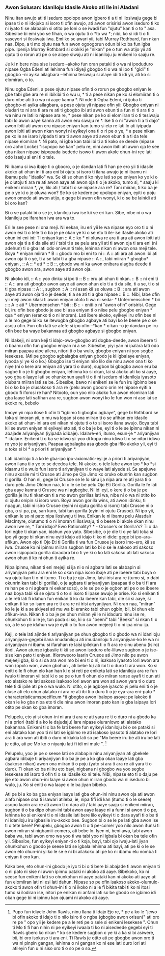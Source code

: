 ### Awon Solusan: Idaniloju Idasile Akoko ati Ile ini Aladani

Ninu itan awujo ati ti iseduro opolopo awon igbero ti a ti ni ilosiwaju gege bi ipase ti o ni idojuko si isoro ti ofin awujo, ati awon orisirisi awon iseduro ti ko ni iyato ti se alabapin si otito pe loni o se iwadi fun "ojutu" kan ti o to " asa. Sibesibe bi emi yoo se fihan, o wa ojutu ti o *to wa *; nibi, ko si idi ti o fi saseyori si ilosiwaju iwa. Emi ko se awari yii, tabi Murray Rothbard, fun nkan naa. Dipo, a ti mo ojutu naa fun awon ogoogorun odun bi ko ba fun igba pipe. Ipenija Murray Rothbard si olokiki je "nikan" pe o tun wa atijo yii ati ojutu ti o rorun ati pe o se alaye siwaju ati ni idaniloju ju enikeni lo saaju re.

Je ki n bere nipa sise iseduro –akoko fun oran pataki ti o wa ni ipoduduro nipase Ogba Edeni ati lehinna fun idiyeji gbogbo ti o wa ni ipo ti "gidi" ti gbogbo -ni ayika ailagbara –lehinna tesiwaju si alaye idi ti idi yii, ati ko si elomiran, o to.

Ninu ogba Edeni, a pese ojutu nipase ofin ti o rorun pe gbogbo eniyan le gbe tabi gbe ara re ni ibikibi ti o wu u, * ti a pese nikan pe ko si elomiiran ti o duro nibe ati ti o wa ni aaye kanna *. Ni ode ti Ogba Edeni, ni ijoba ti gbogbo-ni ayika ailagbara, a pese ojutu yii nipase ofin yii: Gbogbo eniyan ni oludari to ni ara ti ara re ati ti gbogbo ibi ati awon ebun ti a fun ni ti ara ti o wa ninu re lati lo nipase ara re, * pese nikan pe ko si elomiiran ti o ti tesiwaju tabi lo awon aaye kanna ati awon eru siwaju re *. Ise ti o ni "awon ti a ti dajo" awon ibiti ati awon eru nipase eniyan kan tumo si eto re lati lo ati iyipada awon ibiti ati awon nkan wonyi ni eyikeyi ona ti o ri pe o ye, * a pese nikan pe ko le se isaro iyipada ti ara ti awon aaye ati awon ebun ti a ti da tele nipase elomiran *. Ni pato, ni igba kan tabi ibi ti a ti koko se deede (nipase oro John Locke) "isopopo ise kan" pelu re, nini awon ibiti ati awon oja le see gba nikan nipase isipopada isedede isowo ti awon akole ohun-ini rẹe lati odo isaaju si eni ti o tele.

Ni ibamu si iwa ibaje ti o gbooro, o je dandan lati fi han pe ero yii ti idasile akoko ati ohun ini ti ara eni bi ojutu si isoro ti ilana awujo je ni ibamu ni ibamu pelu "idasilo" wa. Se kii se ohun ti ko niye lati so pe eniyan ko ye ki o je olutoju ti ara re ati awon aaye ati awon oja ti o je akoko, tumo si, * saaju ki enikeni miiran *, ye, lilo ati / tabi ti o se nipase ara re? Tani miiran, ti ko ba je pe o ye ki o je oluwa won? Se ko se kedere pe opolopo eniyan, eyiti o poju awon omode ati awon atijo, e gege bi awon ofin wonyi, ki o se be lainidi ati bi oro kan?

Bi o se pataki bi o se je, idaniloju iwa ise kii se eri kan. Síbe, nibe ni o wa idaniloju pe ifarahan iwa ara wa to.

Eri le see pese ni ona meji. Ni eekan, iru eri yii le wa nipase eyo oro ti o ni awon esi ti o tele ti o ba je pe okan ye ki o se eto ti ile-ise ifasile akoko ati ohun ini eni ini: Ti eniyan kan :: A :: ko * ni oluwa re ara ti ara ati awon ibiti ati awon oja ti a ti da sile ati / tabi ti a se pelu ara yii ati ti awon oja ti ara eni (ni adehun) ti o gba lati odo oniwun ti tele, lehinna nikan ni awon ona meji  tele. Boya * eniyan miiran * B :: gbodo mo bi eni to ni :: A :: ati ara ati awon ibi ati awon oja ti o ye, ti a se tabi ti a gba nipase :: A ::, tabi miiran * gbogbo* eniyan , :: A :: * ati * :: B ::, gbodo wa ni ka awon onibara alagba deede ti gbogbo awon ara, awon aaye ati awon oja.

Ni akoko idi, :: A :: yoo dinku si ipo ti :: B :: eru ati ohun ti nkan. :: B :: ni eni ti :: A :: ara ati gbogbo awon aaye ati awon ohun elo ti a ti da sile, ti a se, ti o si ti gba nipase :: A ::, sugbon :: A :: ni asan kii se oluwa :: B :: ara ati awon aaye ati awon oja ti o je deede, ti a se ati ti a gba nipase :: B ::. Nibi, labe ofin yii meji awon kilasi ti awon eniyan ototo ti wa ni seda- * Untermenschen * bii :::: A :: ati * Ubermenschen * bii :: B :: - eniti o ni "awon ofin" orisirisi. Gege bi, iru ofin bee gbodo je ase bi asa eniyan ti o niise pelu gbogbo eniyan * qua * eniyan (eranko ti o ni imoran). Lati ibere akoko, eyikeyi iru ofin bee ni a le mo gege bi ko se itewogba gbogbo agbaye ati bayi ko le beere pe o se asoju ofin. Fun ofin lati se afefe si ipo ofin –*kan * o kan –o  je dandan pe iru ofin bee ba waye bakannaa ati gbogbo agbaye si gbogbo eniyan.

Ni idakeji, ni oran keji ti idajo-owo-gbogbo ati dogba-deede, awon ibeere ti o baamu ofin fun gbogbo eniyan ni a se. Sibesibe, yiyi yan ni ipalara lati odo miiran paapaa aipe ailera, nitori ti o ba wulo, gbogbo eniyan ni yoo segbe lesekese. (Ati pe gbogbo agbalagba eniyan gbodo je ki igbalaye eniyan, iyooda yi ye ki o ko.) Gbogbo ise ti eniyan nilo lilo die ninu awon ona ti ko niye (ni o kere ara eniyan ati yara ti o duro), sugbon bi gbogbo awon eru ba sagbe ti o je ti gbogbo eniyan, lehinna ko si okan, lai si akoko ati ko si aaye, yoo gba o laaye lati se ohunkohun ayafi ti o ti ni iseduro ni idaniloju iyasoto olubara miiran lati se be. Sibesibe, bawo ni enikeni se le fun iru igbimo bee bi o ko ba je olusakoso ti ara re (pelu awon gbooro orin re) nipase eyiti a gbodo fi iforosi re han? Nitooto, oun yoo nilo akoko fun awon elomiran lati gba laaye lati safihan ara re, sugbon awon wonyi ko le fun won ni ase lai se akoko re, bebelo

Imoye yii nipa ilose ti ofin ti "igbimo ti gbogbo agbaye", gege bi Rothbard se toka si imoran yii, o mu wa logan si ona miiran ti o se afihan ero idasilo akoko ati ohun-ini ara eni nikan ni ojutu ti o to si isoro ilana awujo. Boya tabi kii se awon eniyan ni eyikeyi eto ati, ti o ba je be, eyi ti o le se ipinnu nikan ni abajade ariyanjiyan (iyipada idibaje). Idalare-eri, itumo, esun-je * ariyanjiyan * idalare. Enikeni ti o ba se idiwo yii yoo di kopa ninu idiwo ti o se nitori idiwo re yoo je ariyanjiyan. Paapaa agbalagba asa gbodo gba ifilo akoko yii, eyi ti a toka si bi * a priori ti ariyanjiyan *.

Lati idaniloju ti a ko le gba-ipo ipo-axiomatic-eyi je a priori ti ariyanjiyan, awon ilana ti o ye to se deedea tele. Ni akoko, o tele labe awon ipo * ko *si idaamu ti o wulo fun isoro ti ariyanjiyan ti o waye lati aiyede si. Se apejuwe ninu akosile mi ti Crusoe ati Jimo pe Ojo Jimo ko oruko okunrin kan sugbon ti gorilla. O han ni, gege bi Crusoe se le lo sinu ija nipa ara re ati yara ti o duro pelu Jimo Olohun naa, ki o le se be pelu Ojo Eti Gorilla. Gorilla le fe lati gba aaye kanna ti Crusoe wa ni agbegbe. Ni idi eyi, o kere ti o ba je pe gorilla je iru ti nkankan ti a mo awon gorillas lati wa, nibe ni o wa ni otito ko si ojutu onipin si isoro won. Boya awon gorilla wins, ati awon idinku, ti npagun, tabi ni isiro Crusoe (eyini ni ojutu gorilla si isoro) tabi Crusoe ni o gba, o si pa, pa, san kuro, tabi tan gorilla (eyini ni ojutu Crusoe). Ni ipo yii, enikan le so ni pato nipa ilosiwaju ti iwa. Enikan le ni ibamu pelu Alasdair MacIntyre, olutumo ti o ni imoran ti ilosiwaju, ti o beere bi akole okan ninu awon iwe re, * Tani idajo? Ewo Rationality? * - Crusoe's or Gorilla's? Ti o da lori egbe ti okan yan, idahun yoo yato. Sibesibe, o je die ti o ye lati toka si ipo yii gege bi okan ninu eyiti idajo ati idajo ti ko ni dide: gege bi ipo-ara-afikun. Awon ojo ti Ojo Eti ti Gorilla ti wa fun Crusoe je isoro imo-ero, kii se iwa. Crusoe ko ni ipinnu miiran sugbon lati ko bi o se le sakoso ati sakoso awon isipopada gorilla daradara bi o ti ye ki o ko lati sakoso ati lati sakoso awon ohun ti ko ni ohun ti ayika re.

Nipa ipinnu, nikan ti eni mejeji si ija ni o ni agbara lati se alabapin si ariyanjiyan pelu ara eni le so okan nipa isoro ibaje ati pe ibeere tabi boya o wa ojutu kan ti o ni itumo. Ti o ba je ojo Jimo, laisi irisi ara re (tumo si, o dabi okunrin kan tabi bi gorilla), o je agbara ti ariyanjiyan (paapaa ti o ba ti fi ara re han pe o ni agbara ni eekansoso), o le se pe o je ogbon ati pe o se ibeere naa boya tabi kii se ojutu ti o to si isoro ti ipase awujo je orise. Ko si enikan ti a le reti lati fi idahun fun enikan ti ko da ibeere kan tabi, die sii si aaye, si enikan ti ko so isaro ara re ti ara re ni irisi ariyanjiyan. Ni oran naa, "miiran" ko le je ki a se akiyesi ati mu wa bi eranko tabi ohun ogbin, bii, bi ohun elo afikun-iwa. Nikan ti o ba je pe ohun miiran yii le ni idaduro ninu ise re, ohunkohun ti o le je, tun pada si so, ki o so "beeni" tabi "Beeko" si nkan ti o so, a le so pe idahun wa je eyiti o to fun awon mejeeji ti o ni ipa ninu ija.

Keji, o tele lati ajinde ti ariyanjiyan pe ohun gbogbo ti o gbodo wa ni idaniloju ariyanjiyan-gegebi ilana imudaniloju ati imudaniloju ti ariyanjiyan-ko le wa ni ariyanjiyan ni ibamu si ifarahan re laisi ipilekan ti o fi ara re sinu abenu (isiro) ilodi. Awon atunse igbasilẹ ti kii se awon iseduro ofe-liluwe sugbon o je ise-sise kan pato ti eniyan. Ifioroweoro laarin Crusoe ati Jimo nilo pe awon mejeeji gba, ki o si da ara won mo bi eni ti o ni, isakoso iyasoto lori awon ara won (opolo won, awon gbohun , ati bebe lo) ati ibi ti o duro ti ara won. Ko si eniti o le fi ohun elo kan han ki o si reti pe eniketa lati se idaniloju ara re fun iwulo ti imoran yii tabi ki o se pe o tun fi ohun elo miiran ranse ayafi ti oun ati eto alatako re lati sakoso isakoso lori awon ara won ati awon yara ti o duro tele ti di ipile ati pe o wa wulo. Ni otito, o je agboye iyasoto yi pelu eni ti o je oluse ati eto ohun alatako ni ara re ati ibi ti o duro ti o je eya-ara eni-pato * characteristicumspecificum *ti gbogbo awon ibalopo asoye: pe lakoko ti okan le ko gba nipa eto ti die ninu awon imoran pato kan le gba laipaya lori otito pe okan ko gba imoran.

Pelupelu, eto yi si ohun-ini ni ara ti ara re ati yara re ti o duro ni a gbodo ka ni a priori (tabi ti a ko le dajudaju) lare nipase oluranlowo ati alatako bakannaa. Enikeni ti o ba fe lati beere fun eyikeyi idaniloju bi o se pataki si eni alatako kan yoo ti ni lati se igbimo re ati isakoso iyasoto ti alatako re lori ara ti ara won ati ibiti o duro ni kiakia lati so pe "Mo beere iru be ati iru be lati je otito, ati pe Mo ko o niyanju lati fi idi mi mule ". [^ 1]

 [^1]: Pupo fun idiyele John Rawls, ninu Ilana ti Idajo Ejo re, * pe a ko le "jewo bi ofin akoko ti idajo ti o nilo isiro ti o ngba (gbogbo awon orisun)" ati oro re pe " opo yii je kedere pe a le reti pe o sele si enikeni lesekese ". Ohun ti Mo ti fi han nihin ni pe eyikeyi iwaala ti ko ni aisedeede gegebi eyi ti Rawls gbero ko nikan * ko se kedere sugbon o ye ki a ka si bi asiwere, bii, bi oro isokuso ti ara eni. Ti Rawls je otito ati pe gbogbo awon oro ti wa ni pinpin gangan, lehinna o ni gangan ko ni ese lati duro lori ati atileyin fun u ni siso oro ti o so pe o so.

Pelupelu, yoo je pe o seese lati se alabapin ninu ariyanjiyan ati gbekele agbara idibaje ti ariyanjiyan ti o ba je pe a ko gba okan laaye lati gba (isakoso nikan) awon ona miiran ti o poju (yato si ara ti ara re ati yara ti o duro). Ti okan ko ba ni iru eto bayi, nigbana ni gbogbo wa yoo segbe lesekese ati isoro ti ofin ti o se idasile ko ni tele. Nibi, nipase eto ti o daju pe jije eto awon ohun-ini laaye si awon ohun miiran gbodo wa ni iseduro bi wulo, ju. Ko si eniti o wa laaye o le ba jiyan bibeko.

Ati pe bi a ko ba gba eniyan laaye lati gba ohun-ini ninu awon oja ati awon alafo nipase ona ti isawari atileba, ie, nipa fifi idi kan (itumo ti o le seese) asopo laarin ara re ati awon ti o dara ati / tabi aaye saaju si enikeni miiran, sugbon ti o ba dipo ohun-ini tabi awon aaye laaye ni a funni si awon ti o pe, lehinna ko si enikeni ti o ni idasile lati bere lilo eyikeyi ti o dara ayafi ti o ba ti ni idaniloju iru igbasile iru-akoko bee. Sugbon bi o se le pe lati gba awon ise ti o tete bere? Pelupelu, gbogbo awon ti o ti pe-comer yoo nilo awon ifunsi ti awon miiran si nigbamii-comers, ati bebe lo. Iyen ni, beni awa, tabi awon baba wa, tabi awon omo wa yoo ti wa tabi yoo ni igbala bi okan ba tele ofin yii. Sibesibe, fun eyikeyi eniyan-ti o ti koja, bayi, tabi ojo iwaju-lati jiyan ohunkohun o gbodo je seese lati se igbala lehinna ati bayi, ati pe ki o le se awon eto ohun-ini yi ko le se e ni bi ailakoko ati pe ko ni ibamu elu nomba ti eniyan ti oro kan.

Kaka bee, eto ohun-ini gbodo je iyo ti bi o ti bere bi abajade ti awon eniyan ti o ni pato ni sise ni awon ipinnu pataki ni akoko ati aaye. Bibekoko, ko ni seese fun enikeni lati so ohunkohun ni aaye pataki kan ni akoko ati aaye ati fun elomiiran lati ni esi lati dahun. Nipase so pe ofin isakoso akoko-olumulo-akoko ti awon ofin ti ohun-ini ti o ni ikoko ni a le fi bikita tabi ti ko ni itosi tumo si ilodiran ise, nitori pe enikan ni anfani lati so be gbodo se igbimo idi okan gege bi ni ipinnu kan ojuami ni akoko ati aaye.
